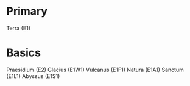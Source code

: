 # Primary
Terra (E1)
# Basics
Praesidium (E2)
Glacius (E1W1)
Vulcanus (E1F1)
Natura (E1A1)
Sanctum (E1L1)
Abyssus (E1S1)